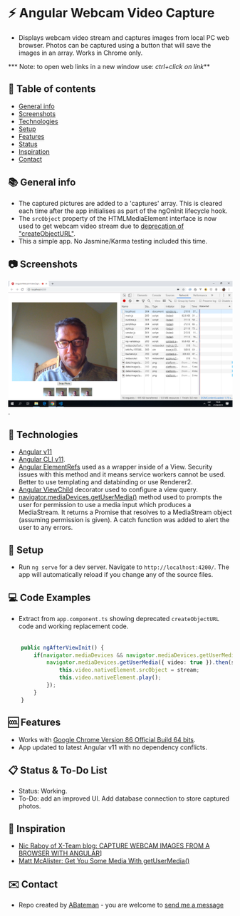 # :zap: Angular Webcam Video Capture

* Displays webcam video stream and captures images from local PC web browser. Photos can be captured using a button that will save the images in an array. Works in Chrome only.

*** Note: to open web links in a new window use: _ctrl+click on link_**

## :page_facing_up: Table of contents

* [General info](#general-info)
* [Screenshots](#screenshots)
* [Technologies](#technologies)
* [Setup](#setup)
* [Features](#features)
* [Status](#status)
* [Inspiration](#inspiration)
* [Contact](#contact)

## :books: General info

* The captured pictures are added to a 'captures' array. This is cleared each time after the app initialises as part of the ngOnInit lifecycle hook.
* The `srcObject` property of the HTMLMediaElement interface is now used to get webcam video stream due to [deprecation of "createObjectURL"](https://developer.mozilla.org/en-US/docs/Web/API/HTMLMediaElement/srcObject).
* This a simple app. No Jasmine/Karma testing included this time.

## :camera: Screenshots

![Example screenshot](./img/webcam-video-capture.png).

## :signal_strength: Technologies

* [Angular v11](https://angular.io/)
* [Angular CLI v11](https://cli.angular.io/).
* [Angular ElementRefs](https://angular.io/api/core/ElementRef#description) used as a wrapper inside of a View. Security issues with this method and it means service workers cannot be used. Better to use templating and databinding or use Renderer2.
* [Angular ViewChild](https://angular.io/api/core/ViewChild) decorator used to configure a view query.
* [navigator.mediaDevices.getUserMedia()](https://developer.mozilla.org/en-US/docs/Web/API/MediaDevices/getUserMedia) method used to prompts the user for permission to use a media input which produces a MediaStream. It returns a Promise that resolves to a MediaStream object (assuming permission is given). A catch function was added to alert the user to any errors.

## :floppy_disk: Setup

* Run `ng serve` for a dev server. Navigate to `http://localhost:4200/`. The app will automatically reload if you change any of the source files.

## :computer: Code Examples

* Extract from `app.component.ts` showing deprecated `createObjectURL` code and working replacement code.

```typescript

    public ngAfterViewInit() {
        if(navigator.mediaDevices && navigator.mediaDevices.getUserMedia) {
            navigator.mediaDevices.getUserMedia({ video: true }).then(stream => {
                this.video.nativeElement.srcObject = stream;
                this.video.nativeElement.play();
            });
        }
    }


```

## :cool: Features

* Works with [Google Chrome Version 86 Official Build 64 bits](https://www.google.com/chrome/).
* App updated to latest Angular v11 with no dependency conflicts.

## :clipboard: Status & To-Do List

* Status: Working.
* To-Do: add an improved UI. Add database connection to store captured photos.

## :clap: Inspiration

* [Nic Raboy of X-Team blog: CAPTURE WEBCAM IMAGES FROM A BROWSER WITH ANGULAR](https://x-team.com/blog/webcam-image-capture-angular/)]
* [Matt McAlister: Get You Some Media With getUserMedia()](https://medium.com/@matt.mcalister93/get-you-some-media-with-getusermedia-726cde161cd7)

## :envelope: Contact

* Repo created by [ABateman](https://www.andrewbateman.org) - you are welcome to [send me a message](https://andrewbateman.org/contact)
